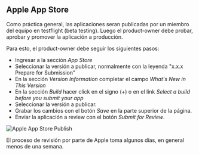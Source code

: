 ## Apple App Store

Como práctica general, las aplicaciones seran publicadas por un miembro del equipo
en testflight (beta testing). Luego el product-owner debe probar, aprobar y promover
la aplicación a producción.

Para esto, el product-owner debe seguir los siguientes pasos:

- Ingresar a la sección *App Store*
- Seleccionar la versión a publicar, normalmente con la leyenda "x.x.x Prepare for Submission"
- En la sección *Version Information* completar el campo _What's New in This Version_
- En la sección *Build* hacer click en el signo (+) o en el link _Select a build before you submit your app_
- Seleccionar la versión a publicar.
- Grabar los cambios con el botón *Save* en la parte superior de la página.
- Enviar la aplicación a review con el botón *Submit for Review*.

![Apple App Store Publish](assets/apple-app-store-publish.gif)

El proceso de revisión por parte de Apple toma algunos días, en general menos de una semana.
